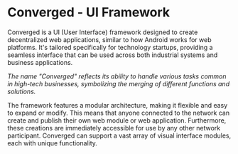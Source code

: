 # Converged - UI Framework

Converged is a UI (User Interface) framework designed to create decentralized web applications, similar to how Android
works for web platforms. It's tailored specifically for technology startups, providing a seamless interface that can be
used across both industrial systems and business applications. 

*The name "Converged" reflects its ability to handle
various tasks common in high-tech businesses, symbolizing the merging of different functions and solutions.*

The framework features a modular architecture, making it flexible and easy to expand or modify. This means that anyone
connected to the network can create and publish their own web module or web application. Furthermore, these creations
are
immediately accessible for use by any other network participant. Converged can support a vast array of visual interface
modules, each with unique functionality.
 